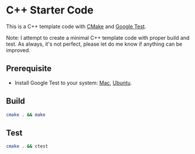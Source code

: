 # C++ Starter Code

This is a C++ template code with [CMake](https://cmake.org/) and [Google
Test](https://github.com/google/googletest).

Note: I attempt to create a minimal C++ template code with proper build and test.
As always, it's not perfect, please let do me know if anything can be improved.

## Prerequisite

- Install Google Test to your system:
    [Mac](https://stackoverflow.com/a/46611467),
    [Ubuntu](https://gist.github.com/Cartexius/4c437c084d6e388288201aadf9c8cdd5).

## Build

```bash
cmake . && make
```

## Test

```bash
cmake . && ctest
```
